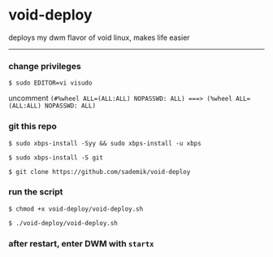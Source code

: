 # void-deploy
deploys my dwm flavor of void linux, makes life easier

---

### change privileges

`$ sudo EDITOR=vi visudo`

uncomment `(#%wheel ALL=(ALL:ALL) NOPASSWD: ALL) ===> (%wheel ALL=(ALL:ALL) NOPASSWD: ALL)`

### git this repo

`$ sudo xbps-install -Syy && sudo xbps-install -u xbps`

`$ sudo xbps-install -S git`

`$ git clone https://github.com/sademik/void-deploy`

### run the script

`$ chmod +x void-deploy/void-deploy.sh`

`$ ./void-deploy/void-deploy.sh`

### after restart, enter DWM with `startx`
